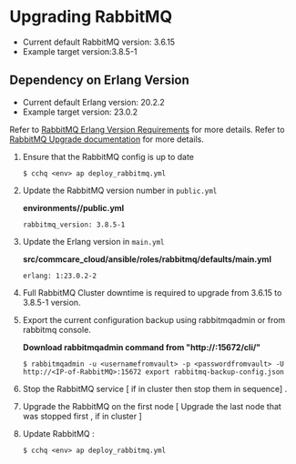 # Upgrading RabbitMQ 

* Current default RabbitMQ version: 3.6.15
* Example target version:3.8.5-1
## Dependency on Erlang Version
* Current default Erlang version: 20.2.2
* Example target version: 23.0.2 

Refer to [RabbitMQ Erlang Version Requirements](https://www.rabbitmq.com/which-erlang.html) for more details.
Refer to [RabbitMQ Upgrade documentation](https://www.rabbitmq.com/upgrade.html#rabbitmq-cluster-configuration) for more details.

1. Ensure that the RabbitMQ  config is up to date

    ```
    $ cchq <env> ap deploy_rabbitmq.yml
    ```

2. Update the RabbitMQ version number in `public.yml`

    **environments/<env>/public.yml**
    ```
    rabbitmq_version: 3.8.5-1
    ```
3. Update the Erlang version in `main.yml`

   **src/commcare_cloud/ansible/roles/rabbitmq/defaults/main.yml**
   ```
   erlang: 1:23.0.2-2
   ```

4. Full RabbitMQ Cluster downtime is required to upgrade from 3.6.15 to 3.8.5-1 version. 
   

5. Export the current configuration backup using rabbitmqadmin or from rabbitmq console.

    **Download rabbitmqadmin command from "http://<IP-of-RabbitMQ>:15672/cli/"**
    ```
    $ rabbitmqadmin -u <usernamefromvault> -p <passwordfromvault> -U http://<IP-of-RabbitMQ>:15672 export rabbitmq-backup-config.json
    ```

6. Stop the RabbitMQ service [ if in cluster then stop them in sequence] .

7. Upgrade the RabbitMQ on the first node [ Upgrade the last node that was stopped first , if in cluster ]

8. Update RabbitMQ :

    ```
    $ cchq <env> ap deploy_rabbitmq.yml
    ```
